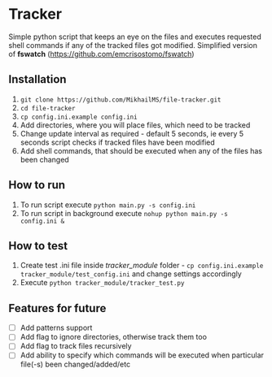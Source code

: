 # Tracker 
Simple python script that keeps an eye on the files and executes requested shell commands if any of the tracked files got modified. Simplified version of **fswatch** (https://github.com/emcrisostomo/fswatch)

## Installation
1.  `git clone https://github.com/MikhailMS/file-tracker.git`
2.  `cd file-tracker`
3.  `cp config.ini.example config.ini`
4.  Add directories, where you will place files, which need to be tracked
5.  Change update interval as required - default 5 seconds, ie every 5 seconds script checks if tracked files have been modified
6.  Add shell commands, that should be executed when any of the files has been changed

## How to run
1.  To run script execute `python main.py -s config.ini`
2.  To run script in background execute `nohup python main.py -s config.ini &`

## How to test
1.  Create test .ini file inside *tracker_module* folder - `cp config.ini.example tracker_module/test_config.ini` and change settings accordingly
2.  Execute `python tracker_module/tracker_test.py`

## Features for future
  - [ ] Add patterns support
  - [ ] Add flag to ignore directories, otherwise track them too
  - [ ] Add flag to track files recursively 
  - [ ] Add ability to specify which commands will be executed when particular file(-s) been changed/added/etc
